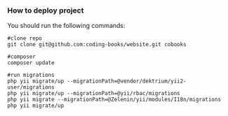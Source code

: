 ### How to deploy project

You should run the following commands:

```
#clone repo
git clone git@github.com:coding-books/website.git cobooks

#composer
composer update

#run migrations
php yii migrate/up --migrationPath=@vendor/dektrium/yii2-user/migrations
php yii migrate/up --migrationPath=@yii/rbac/migrations
php yii migrate --migrationPath=@Zelenin/yii/modules/I18n/migrations
php yii migrate/up
```
